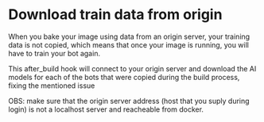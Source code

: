 # Download train data from origin

When you bake your image using data from an origin server, your training data is not copied, which means that once your image is running, you will have to train your bot again.

This after_build hook will connect to your origin server and download the AI models for each of the bots that were copied during the build process, fixing the mentioned issue

OBS: make sure that the origin server address (host that you suply during login) is not a localhost server and reacheable from docker.
